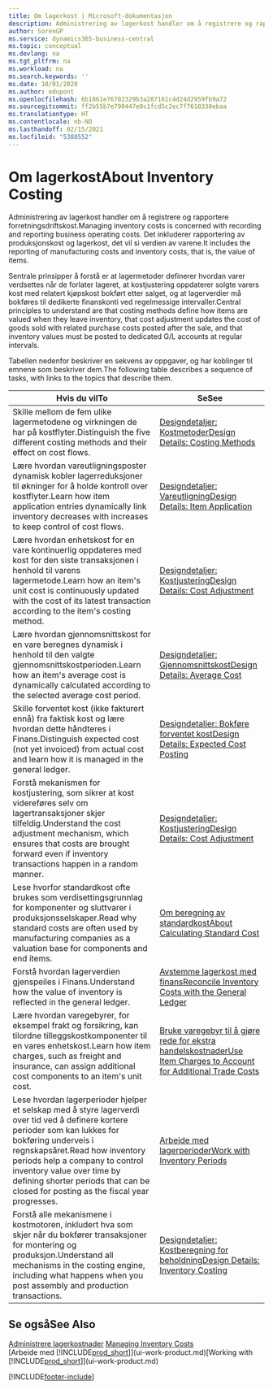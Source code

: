 ```yaml
---
title: Om lagerkost | Microsoft-dokumentasjon
description: Administrering av lagerkost handler om å registrere og rapportere forretningsdriftskost. Det inkluderer rapportering av produksjonskost og lagerkost, det vil si verdien av varene.
author: SorenGP
ms.service: dynamics365-business-central
ms.topic: conceptual
ms.devlang: na
ms.tgt_pltfrm: na
ms.workload: na
ms.search.keywords: ''
ms.date: 10/01/2020
ms.author: edupont
ms.openlocfilehash: 6b1861e76702329b3a287161c4d24d2959fb9a72
ms.sourcegitcommit: ff2b55b7e790447e0c1fcd5c2ec7f7610338ebaa
ms.translationtype: HT
ms.contentlocale: nb-NO
ms.lasthandoff: 02/15/2021
ms.locfileid: "5388552"
---
```

# <a name="about-inventory-costing"></a><span data-ttu-id="9e63f-104">Om lagerkost</span><span class="sxs-lookup"><span data-stu-id="9e63f-104">About Inventory Costing</span></span>
<span data-ttu-id="9e63f-105">Administrering av lagerkost handler om å registrere og rapportere forretningsdriftskost.</span><span class="sxs-lookup"><span data-stu-id="9e63f-105">Managing inventory costs is concerned with recording and reporting business operating costs.</span></span> <span data-ttu-id="9e63f-106">Det inkluderer rapportering av produksjonskost og lagerkost, det vil si verdien av varene.</span><span class="sxs-lookup"><span data-stu-id="9e63f-106">It includes the reporting of manufacturing costs and inventory costs, that is, the value of items.</span></span>  

 <span data-ttu-id="9e63f-107">Sentrale prinsipper å forstå er at lagermetoder definerer hvordan varer verdsettes når de forlater lageret, at kostjustering oppdaterer solgte varers kost med relatert kjøpskost bokført etter salget, og at lagerverdier må bokføres til dedikerte finanskonti ved regelmessige intervaller.</span><span class="sxs-lookup"><span data-stu-id="9e63f-107">Central principles to understand are that costing methods define how items are valued when they leave inventory, that cost adjustment updates the cost of goods sold with related purchase costs posted after the sale, and that inventory values must be posted to dedicated G/L accounts at regular intervals.</span></span>  

 <span data-ttu-id="9e63f-108">Tabellen nedenfor beskriver en sekvens av oppgaver, og har koblinger til emnene som beskriver dem.</span><span class="sxs-lookup"><span data-stu-id="9e63f-108">The following table describes a sequence of tasks, with links to the topics that describe them.</span></span>   

|<span data-ttu-id="9e63f-109">**Hvis du vil**</span><span class="sxs-lookup"><span data-stu-id="9e63f-109">**To**</span></span>|<span data-ttu-id="9e63f-110">**Se**</span><span class="sxs-lookup"><span data-stu-id="9e63f-110">**See**</span></span>|  
|------------|-------------|  
|<span data-ttu-id="9e63f-111">Skille mellom de fem ulike lagermetodene og virkningen de har på kostflyter.</span><span class="sxs-lookup"><span data-stu-id="9e63f-111">Distinguish the five different costing methods and their effect on cost flows.</span></span>|[<span data-ttu-id="9e63f-112">Designdetaljer: Kostmetoder</span><span class="sxs-lookup"><span data-stu-id="9e63f-112">Design Details: Costing Methods</span></span>](design-details-costing-methods.md)|  
|<span data-ttu-id="9e63f-113">Lære hvordan vareutligningsposter dynamisk kobler lagerreduksjoner til økninger for å holde kontroll over kostflyter.</span><span class="sxs-lookup"><span data-stu-id="9e63f-113">Learn how item application entries dynamically link inventory decreases with increases to keep control of cost flows.</span></span>|[<span data-ttu-id="9e63f-114">Designdetaljer: Vareutligning</span><span class="sxs-lookup"><span data-stu-id="9e63f-114">Design Details: Item Application</span></span>](design-details-item-application.md)|  
|<span data-ttu-id="9e63f-115">Lære hvordan enhetskost for en vare kontinuerlig oppdateres med kost for den siste transaksjonen i henhold til varens lagermetode.</span><span class="sxs-lookup"><span data-stu-id="9e63f-115">Learn how an item's unit cost is continuously updated with the cost of its latest transaction according to the item's costing method.</span></span>|[<span data-ttu-id="9e63f-116">Designdetaljer: Kostjustering</span><span class="sxs-lookup"><span data-stu-id="9e63f-116">Design Details: Cost Adjustment</span></span>](design-details-cost-adjustment.md)|  
|<span data-ttu-id="9e63f-117">Lære hvordan gjennomsnittskost for en vare beregnes dynamisk i henhold til den valgte gjennomsnittskostperioden.</span><span class="sxs-lookup"><span data-stu-id="9e63f-117">Learn how an item's average cost is dynamically calculated according to the selected average cost period.</span></span>|[<span data-ttu-id="9e63f-118">Designdetaljer: Gjennomsnittskost</span><span class="sxs-lookup"><span data-stu-id="9e63f-118">Design Details: Average Cost</span></span>](design-details-average-cost.md)|  
|<span data-ttu-id="9e63f-119">Skille forventet kost (ikke fakturert ennå) fra faktisk kost og lære hvordan dette håndteres i Finans.</span><span class="sxs-lookup"><span data-stu-id="9e63f-119">Distinguish expected cost (not yet invoiced) from actual cost and learn how it is managed in the general ledger.</span></span>|[<span data-ttu-id="9e63f-120">Designdetaljer: Bokføre forventet kost</span><span class="sxs-lookup"><span data-stu-id="9e63f-120">Design Details: Expected Cost Posting</span></span>](design-details-expected-cost-posting.md)|  
|<span data-ttu-id="9e63f-121">Forstå mekanismen for kostjustering, som sikrer at kost videreføres selv om lagertransaksjoner skjer tilfeldig.</span><span class="sxs-lookup"><span data-stu-id="9e63f-121">Understand the cost adjustment mechanism, which ensures that costs are brought forward even if inventory transactions happen in a random manner.</span></span>|[<span data-ttu-id="9e63f-122">Designdetaljer: Kostjustering</span><span class="sxs-lookup"><span data-stu-id="9e63f-122">Design Details: Cost Adjustment</span></span>](design-details-cost-adjustment.md)|  
|<span data-ttu-id="9e63f-123">Lese hvorfor standardkost ofte brukes som verdisettingsgrunnlag for komponenter og sluttvarer i produksjonsselskaper.</span><span class="sxs-lookup"><span data-stu-id="9e63f-123">Read why standard costs are often used by manufacturing companies as a valuation base for components and end items.</span></span>|[<span data-ttu-id="9e63f-124">Om beregning av standardkost</span><span class="sxs-lookup"><span data-stu-id="9e63f-124">About Calculating Standard Cost</span></span>](finance-about-calculating-standard-cost.md)|  
|<span data-ttu-id="9e63f-125">Forstå hvordan lagerverdien gjenspeiles i Finans.</span><span class="sxs-lookup"><span data-stu-id="9e63f-125">Understand how the value of inventory is reflected in the general ledger.</span></span>|[<span data-ttu-id="9e63f-126">Avstemme lagerkost med finans</span><span class="sxs-lookup"><span data-stu-id="9e63f-126">Reconcile Inventory Costs with the General Ledger</span></span>](finance-how-to-post-inventory-costs-to-the-general-ledger.md)|  
|<span data-ttu-id="9e63f-127">Lære hvordan varegebyrer, for eksempel frakt og forsikring, kan tilordne tilleggskostkomponenter til en vares enhetskost.</span><span class="sxs-lookup"><span data-stu-id="9e63f-127">Learn how item charges, such as freight and insurance, can assign additional cost components to an item's unit cost.</span></span>|[<span data-ttu-id="9e63f-128">Bruke varegebyr til å gjøre rede for ekstra handelskostnader</span><span class="sxs-lookup"><span data-stu-id="9e63f-128">Use Item Charges to Account for Additional Trade Costs</span></span>](payables-how-assign-item-charges.md)|  
|<span data-ttu-id="9e63f-129">Lese hvordan lagerperioder hjelper et selskap med å styre lagerverdi over tid ved å definere kortere perioder som kan lukkes for bokføring underveis i regnskapsåret.</span><span class="sxs-lookup"><span data-stu-id="9e63f-129">Read how inventory periods help a company to control inventory value over time by defining shorter periods that can be closed for posting as the fiscal year progresses.</span></span>|[<span data-ttu-id="9e63f-130">Arbeide med lagerperioder</span><span class="sxs-lookup"><span data-stu-id="9e63f-130">Work with Inventory Periods</span></span>](finance-how-to-work-with-inventory-periods.md)|  
|<span data-ttu-id="9e63f-131">Forstå alle mekanismene i kostmotoren, inkludert hva som skjer når du bokfører transaksjoner for montering og produksjon.</span><span class="sxs-lookup"><span data-stu-id="9e63f-131">Understand all mechanisms in the costing engine, including what happens when you post assembly and production transactions.</span></span>|[<span data-ttu-id="9e63f-132">Designdetaljer: Kostberegning for beholdning</span><span class="sxs-lookup"><span data-stu-id="9e63f-132">Design Details: Inventory Costing</span></span>](design-details-inventory-costing.md)|  

## <a name="see-also"></a><span data-ttu-id="9e63f-133">Se også</span><span class="sxs-lookup"><span data-stu-id="9e63f-133">See Also</span></span>
<span data-ttu-id="9e63f-134">[Administrere lagerkostnader](finance-manage-inventory-costs.md)  </span><span class="sxs-lookup"><span data-stu-id="9e63f-134">[Managing Inventory Costs](finance-manage-inventory-costs.md)  </span></span>  
<span data-ttu-id="9e63f-135">[Arbeide med [!INCLUDE[prod_short](includes/prod_short.md)]](ui-work-product.md)</span><span class="sxs-lookup"><span data-stu-id="9e63f-135">[Working with [!INCLUDE[prod_short](includes/prod_short.md)]](ui-work-product.md)</span></span>


[!INCLUDE[footer-include](includes/footer-banner.md)]